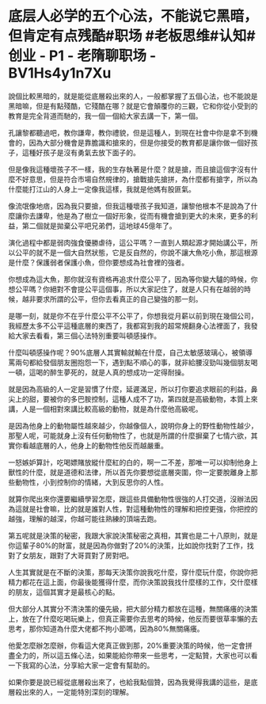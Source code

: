 # 底层人必学的五个心法，不能说它黑暗，但肯定有点残酷#职场 #老板思维#认知#创业 - P1 - 老隋聊职场 - BV1Hs4y1n7Xu

說個比較黑暗的，就是能從底層殺出來的人，一般都掌握了五個心法，也不能說是黑暗嘛，但是有點殘酷，它殘酷在哪？就是它會顛覆你的三觀，它和你從小受到的教育是完全背道而馳的，我一個一個給大家去講一下，第一個。

孔讓黎都聽過吧，教你謙卑，教你禮貌，但是這種人，到現在社會中你是拿不到機會的，因為大部分機會是靠膽識和搶來的，但是你接受的教育都是讓你做一個好孩子，這種好孩子是沒有勇氣去放下面子的。

但是像我這種壞孩子不一樣，我的生存執著是什麼？就是搶，而且搶這個字沒有什麼不好意思，但是符合市場自然規律的，搶戰搶先搶拼，為什麼都有搶字，所以為什麼能打江山的人身上一定像我這樣，我就是他媽有股匪氣。

像流氓像地痞，因為我只要搶，但我這種壞孩子我知道，讓黎他根本不是說為了什麼讓你去謙卑，他是為了樹立一個好形象，從而有機會搶到更大的未來，更多的利益，第二個就是拋棄公平吧兄弟們，這地球45億年了。

演化過程中都是弱肉強食優勝虐待，這公平嗎？一直到人類起源才開始講公平，所以公平的就不是一個大自然狀態，它是反自然的，你說不讓大魚吃小魚，那這根源是什麼？保護弱者保護小魚，但你要想成為社會裡的強者。

你想成為這大魚，那你就沒有資格再追求什麼公平了，因為等你變大驢的時候，你想公平嗎？你絕對不會提公平這個事，所以大家記住了，就是人只有在越弱的時候，越非要求所謂的公平，但你去看真正的自己變強的那一刻。

是哪一刻，就是你不在乎什麼公平不公平了，你想我從月薪以前到現在幾個公司，我經歷太多不公平這種底層的東西了，我都寫到我的超常規翻身心法裡面了，我發給大家去看看，第三個心法特別重要叫頓感操作。

什麼叫頓感操作呢？90%底層人其實輸就輸在什麼，自己太敏感玻璃心，被領導罵兩句都給發個朋友圈抱怨一下，遇到點不順心的事，就非給腰沒勁叫幾個朋友喝一頓，這喝的醉生夢死的，就是人真的想成功一定得耐操。

就是因為高級的人一定是習慣了什麼，延遲滿足，所以打你要追求眼前的利益，鼻尖上的甜，要被你的多巴胺控制，這種人成不了功，第四就是高級動物，本質上來講，人是一個相對來講比較高級的動物，就是為什麼他高級呢。

是因為他身上的動物屬性越來越少，你越像個人，說明你身上的野性動物性越少，那聖人呢，可能就身上沒有任何動物性了，也就是所謂的什麼摒棄了七情六欲，其實你看越底層的人，他身上的動物性他反而越嚴重。

一怒嫉妒算計，吃喝嫖賭放縱什麼紅的白的，啊一二不差，那唯一可以抑制他身上獸性的什麼，就是道德和法律，所以首先你要想從底層突圍，你一定要脫離身上那些動物性，小到控制你的情緒，大到反思你的人性。

就算你爬出來你還要繼續學習怎麼，跟這些具備動物性很強的人打交道，沒辦法因為這就是社會嘛，比的就是誰對人性，對這種動物性的理解和把控更強，你把控的越強，理解的越深，你越可能往熟練的頂端去跑。

第五呢就是決策的秘密，我跟大家說決策秘密之真相，其實也是二十八原則，就是你這輩子80%的財富，就是因為你做對了20%的決策，比如說你找對了工作，找對了女朋友，跟對了大哥買對了房對吧。

人生其實就是在不斷的決策，那每天決策你說我吃什麼，穿什麼玩什麼，你說你把精力都花在這上面，你最後能獲得什麼，而你決策說我找什麼樣的工作，交什麼樣的朋友，這個其實才是最核心的點。

但大部分人其實分不清決策的優先級，把大部分精力都放在這種，無關痛癢的決策上，放在了什麼吃喝玩樂上，但真正需要你去思考的時候，他反而要很草率懶的去思考，那你知道為什麼大佬都不拘小節嗎，因為80%無關痛癢。

他愛怎麼辦怎麼辦，你看這大佬真正做到那，20%重要決策的時候，他一定會拼盡全力的，所以這五條心法，如果能給你帶來一些思考，一定點贊，大家也可以看一下我寫的心法，分享給大家一定會有幫助的。

如果你要是說已經從底層殺出來了，也給我點個贊，因為我覺得我講的這些，是底層殺出來的人，一定能特別深刻的理解。

